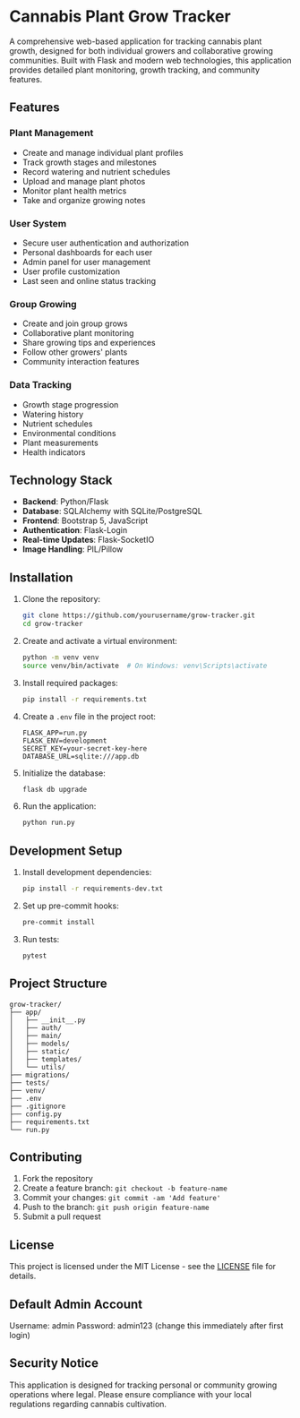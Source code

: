 # Cannabis Plant Grow Tracker

A comprehensive web-based application for tracking cannabis plant growth, designed for both individual growers and collaborative growing communities. Built with Flask and modern web technologies, this application provides detailed plant monitoring, growth tracking, and community features.

## Features

### Plant Management
- Create and manage individual plant profiles
- Track growth stages and milestones
- Record watering and nutrient schedules
- Upload and manage plant photos
- Monitor plant health metrics
- Take and organize growing notes

### User System
- Secure user authentication and authorization
- Personal dashboards for each user
- Admin panel for user management
- User profile customization
- Last seen and online status tracking

### Group Growing
- Create and join group grows
- Collaborative plant monitoring
- Share growing tips and experiences
- Follow other growers' plants
- Community interaction features

### Data Tracking
- Growth stage progression
- Watering history
- Nutrient schedules
- Environmental conditions
- Plant measurements
- Health indicators

## Technology Stack

- **Backend**: Python/Flask
- **Database**: SQLAlchemy with SQLite/PostgreSQL
- **Frontend**: Bootstrap 5, JavaScript
- **Authentication**: Flask-Login
- **Real-time Updates**: Flask-SocketIO
- **Image Handling**: PIL/Pillow

## Installation

1. Clone the repository:
   ```bash
   git clone https://github.com/yourusername/grow-tracker.git
   cd grow-tracker
   ```

2. Create and activate a virtual environment:
   ```bash
   python -m venv venv
   source venv/bin/activate  # On Windows: venv\Scripts\activate
   ```

3. Install required packages:
   ```bash
   pip install -r requirements.txt
   ```

4. Create a `.env` file in the project root:
   ```
   FLASK_APP=run.py
   FLASK_ENV=development
   SECRET_KEY=your-secret-key-here
   DATABASE_URL=sqlite:///app.db
   ```

5. Initialize the database:
   ```bash
   flask db upgrade
   ```

6. Run the application:
   ```bash
   python run.py
   ```

## Development Setup

1. Install development dependencies:
   ```bash
   pip install -r requirements-dev.txt
   ```

2. Set up pre-commit hooks:
   ```bash
   pre-commit install
   ```

3. Run tests:
   ```bash
   pytest
   ```

## Project Structure

```
grow-tracker/
├── app/
│   ├── __init__.py
│   ├── auth/
│   ├── main/
│   ├── models/
│   ├── static/
│   ├── templates/
│   └── utils/
├── migrations/
├── tests/
├── venv/
├── .env
├── .gitignore
├── config.py
├── requirements.txt
└── run.py
```

## Contributing

1. Fork the repository
2. Create a feature branch: `git checkout -b feature-name`
3. Commit your changes: `git commit -am 'Add feature'`
4. Push to the branch: `git push origin feature-name`
5. Submit a pull request

## License

This project is licensed under the MIT License - see the [LICENSE](LICENSE) file for details.

## Default Admin Account

Username: admin
Password: admin123 (change this immediately after first login)

## Security Notice

This application is designed for tracking personal or community growing operations where legal. Please ensure compliance with your local regulations regarding cannabis cultivation.
